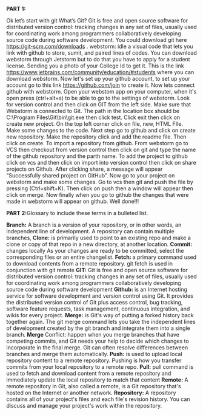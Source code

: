 <b>PART 1:</b>
 
Ok let’s start with git What’s Git? Git is free and open source software for distributed version control: tracking changes in any set of files, usually used for coordinating work among programmers collaboratively developing source code during software development. 
You could download git here https://git-scm.com/downloads . 
webstorm: idle a visual code that lets you link with github to store, sumit, and paired lines of codes.
 You can download webstorm through Jetstorm but to do that you have to apply for a student license. Sending you a photo of your College Id to get it. 
This is the link https://www.jetbrains.com/community/education/#students where you can download webstorm. 
Now let's set up your github account, to set up your account go to this link https://github.com/join to create it.
 Now lets connect github with webstorm. 
Open your webstom app on your computer, when it's open press (ctrl+alt+s) to be able to go to the settings of webstorm.
 Look for version control and then click on GIT from the left side. 
Make sure that Webstorm is connected to Git. 
The path in the location box should be C:\Program Files\Git\bin\git.exe then click test. 
Click exit then click on create new project. 
On the top left corner click on file, new, HTML FIle. 
Make some changes to the code. 
Next step go to github and click on create new repository. 
Make the repository click and add the readme file. Then click on create. To import a repository from github.
 From webstorm go to VCS then checkout from version control then click on git and type the name of the github repository  and the parth name. 
To add the project to github click on vcs and then click on import into version control then click on share projects on Github. 
After clicking share, a message will appear “Successfully shared project on GitHub”.
Now go to your project on webstorm and make some changes. 
Go to vcs then git and push the file by pressing (Ctrl+shift+K). 
Then click on push then a window will appear then click on merge.
 Now finally when you go to github the changes that were made in webstorm will appear on github. Well done!!!


<b>PART 2:</b>Glossary to include these terms in a bulleted list.

<b>Branch:</b> A branch is a version of your repository, or in other words, an independent line of development. A repository can contain multiple branches,
<b>Clone:</b> is primarily used to point to an existing repo and make a clone or copy of that repo in a new directory, at another location. 
<b>Commit:</b> changes locally﻿ As your changes are ready to be committed, select the corresponding files or an entire changelist.
<b>Fetch: </b>a primary command used to download contents from a remote repository. git fetch is used in conjunction with git remote
<b>GIT:</b>  Git is free and open source software for distributed version control: tracking changes in any set of files, usually used for coordinating work among programmers collaboratively developing source code during software development
<b>Github:</b> is an Internet hosting service for software development and version control using Git. It provides the distributed version control of Git plus access control, bug tracking, software feature requests, task management, continuous integration, and wikis for every project.
<b>Merge:</b> is Git's way of putting a forked history back together again. The git merge command lets you take the independent lines of development created by the git branch and integrate them into a single branch.
<b>Merge</b> Conflict: happen when you merge branches that have competing commits, and Git needs your help to decide which changes to incorporate in the final merge. Git can often resolve differences between branches and merge them automatically.
<b>Push:</b> is used to upload local repository content to a remote repository. Pushing is how you transfer commits from your local repository to a remote repo.
<b>Pull:</b> pull command is used to fetch and download content from a remote repository and immediately update the local repository to match that content
<b>Remote:</b> A remote repository in Git, also called a remote, is a Git repository that's hosted on the Internet or another network.
<b>Repository:</b> A repository contains all of your project's files and each file's revision history. You can discuss and manage your project's work within the repository.

